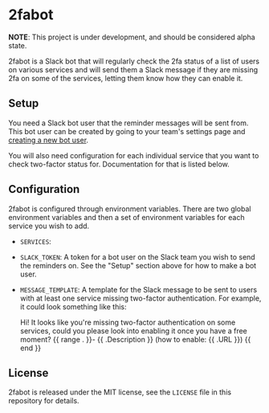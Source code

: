 # 2fabot

**NOTE**: This project is under development, and should be considered alpha state.

2fabot is a Slack bot that will regularly check the 2fa status of a list of
users on various services and will send them a Slack message if they are
missing 2fa on some of the services, letting them know how they can enable it.

## Setup

You need a Slack bot user that the reminder messages will be sent from. This
bot user can be created by going to your team's settings page and [creating a
new bot user](https://my.slack.com/services/new/bot).

You will also need configuration for each individual service that you want to
check two-factor status for. Documentation for that is listed below.

## Configuration

2fabot is configured through environment variables. There are two global
environment variables and then a set of environment variables for each service
you wish to add.

* `SERVICES`: 
* `SLACK_TOKEN`: A token for a bot user on the Slack team you wish to send the
  reminders on. See the "Setup" section above for how to make a bot user.
* `MESSAGE_TEMPLATE`: A template for the Slack message to be sent to users with
  at least one service missing two-factor authentication. For example, it could look something like this:

    Hi! It looks like you're missing two-factor authentication on some services, could you please look into enabling it once you have a free moment?
    {{ range . }}- {{ .Description }} (how to enable: {{ .URL }})
    {{ end }}

## License

2fabot is released under the MIT license, see the `LICENSE` file in this
repository for details.
